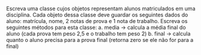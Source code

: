 Escreva uma classe cujos objetos representam alunos matriculados em uma disciplina.
Cada objeto dessa classe deve guardar os seguintes dados do aluno: matrícula, nome,
2 notas de prova e 1 nota de trabalho. Escreva os seguintes métodos para esta classe:
a. media -> calcula a média final do aluno (cada prova tem peso 2,5 e o trabalho
tem peso 2)
b. final -> calcula quanto o aluno precisa para a prova final (retorna zero se ele
não for para a final)